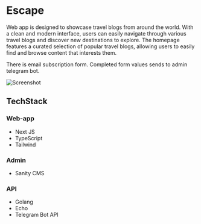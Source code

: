 # Escape

Web app is designed to showcase travel blogs from around the world. With a clean and modern interface, users can easily navigate through various travel blogs and discover new destinations to explore. The homepage features a curated selection of popular travel blogs, allowing users to easily find and browse content that interests them.

There is email subscription form. Completed form values sends to admin telegram bot.

![Screenshot](Screenshot.png)

## TechStack

### Web-app

- Next JS
- TypeScript
- Tailwind
  
### Admin

- Sanity CMS

### API

- Golang
- Echo
- Telegram Bot API

